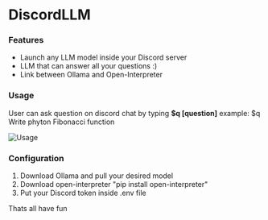 # DiscordLLM



### Features
- Launch any LLM model inside your Discord server
- LLM that can answer all your questions :)
- Link between Ollama and Open-Interpreter

### Usage
User can ask question on discord chat by typing
**$q [question]**
example: $q Write phyton Fibonacci function

![Usage](https://imgur.com/a/f0wQvnE)

### Configuration
1. Download Ollama and pull your desired model
2. Download open-interpreter "pip install open-interpreter"
3. Put your Discord token inside .env file 

Thats all have fun


